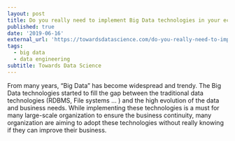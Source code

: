 ```yaml
---
layout: post
title: Do you really need to implement Big Data technologies in your ecosystem?
published: true
date: '2019-06-16'
external_url: 'https://towardsdatascience.com/do-you-really-need-to-implement-big-data-technologies-in-your-ecosystem-ea840a3cf286'
tags:
  - big data
  - data engineering
subtitle: Towards Data Science
---
```

From many years, “Big Data” has become widespread and trendy. The Big Data technologies started to fill the gap between the traditional data technologies (RDBMS, File systems … ) and the high evolution of the data and business needs.
While implementing these technologies is a must for many large-scale organization to ensure the business continuity, many organization are aiming to adopt these technologies without really knowing if they can improve their business.
